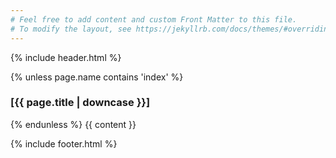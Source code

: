 ```yaml
---
# Feel free to add content and custom Front Matter to this file.
# To modify the layout, see https://jekyllrb.com/docs/themes/#overriding-theme-defaults
---
```


{% include header.html %}

<section class="main mt-5">
  <div class="container">
    <div class="row">
      <div class="page col-sm-12 col-md-8 offset-md-2">
      {% unless page.name contains 'index' %}
        <h3 class="text-right mb-4">[{{ page.title | downcase }}]</h3>
      {% endunless %}
        {{ content }}
      </div>
      <!-- end of .page .col-sm-8 etc -->
    </div>
    <!-- end of .row -->
  </div>
</section>

{% include footer.html %}
